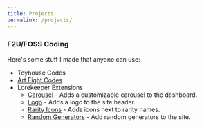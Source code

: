 ```yaml
---
title: Projects
permalink: /projects/
---
```


### F2U/FOSS Coding

Here's some stuff I made that anyone can use:

* Toyhouse Codes
* [Art Fight Codes](https://toyhou.se/~forums/16.htmlcss-graphics/533364.stokoris-art-fight-codes)
* Lorekeeper Extensions
    * [Carousel](http://wiki.lorekeeper.me/index.php?title=Extensions:Carousel) - Adds a customizable carousel to the dashboard.
    * [Logo](http://wiki.lorekeeper.me/index.php?title=Extensions:Logo) - Adds a logo to the site header.
    * [Rarity Icons](http://wiki.lorekeeper.me/index.php?title=Extensions:Rarity_Icons) - Adds icons next to rarity names.
    * [Random Generators](http://wiki.lorekeeper.me/index.php?title=Extensions:Random_Generators) - Add random generators to the site.